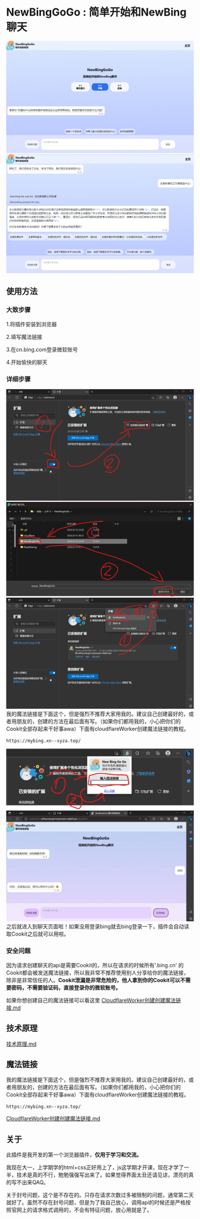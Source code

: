 # NewBingGoGo : 简单开始和NewBing聊天

![和newbing聊天的图片](./ReadMeImg/1.png)
![和newbing聊天的图片](./ReadMeImg/1.1.png)


## 使用方法

### 大致步骤
1.将插件安装到浏览器

2.填写魔法链接

3.在cn.bing.com登录微软账号

4.开始愉快的聊天

### 详细步骤
![](./ReadMeImg/4.png)
![](./ReadMeImg/5.png)
![](./ReadMeImg/6.png)
我的魔法链接是下面这个，但是强烈不推荐大家用我的。建议自己创建最好的，或者用朋友的，创建的方法在最后面有写。（如果你们都用我的，小心把你们的Cookit全部存起来干好事awa）下面有cloudflareWorker创建魔法链接的教程。
~~~
https://mybing.xn--xyza.top/
~~~
![](./ReadMeImg/7.png)
![](./ReadMeImg/8.png)
之后就进入到聊天页面啦！如果没用登录bing就去bing登录一下，插件会自动读取Cookit之后就可以用啦。


### 安全问题
因为请求创建聊天的api是需要Cookit的，所以在请求的时候所有'.bing.cn' 的Cookit都会被发送魔法链接，所以我非常不推荐使用别人分享给你的魔法链接，除非是非常信任的人。**Cookit泄漏是非常危险的，他人拿到你的Cookit可以不需要密码，不需要验证码，直接登录你的微软账号。**

如果你想创建自己的魔法链接可以看这里 [CloudflareWorker创建创建魔法链接.md](./CloudflareWorker%E5%88%9B%E5%BB%BA%E5%88%9B%E5%BB%BA%E9%AD%94%E6%B3%95%E9%93%BE%E6%8E%A5.md)





## 技术原理

[技术原理.md](./%E6%8A%80%E6%9C%AF%E5%8E%9F%E7%90%86.md)

## 魔法链接
我的魔法链接是下面这个，但是强烈不推荐大家用我的。建议自己创建最好的，或者用朋友的，创建的方法在最后面有写。（如果你们都用我的，小心把你们的Cookit全部存起来干好事awa）下面有cloudflareWorker创建魔法链接的教程。
~~~
https://mybing.xn--xyza.top/
~~~

[CloudflareWorker创建创建魔法链接.md](./CloudflareWorker%E5%88%9B%E5%BB%BA%E5%88%9B%E5%BB%BA%E9%AD%94%E6%B3%95%E9%93%BE%E6%8E%A5.md)

## 关于

此插件是我开发的第一个浏览器插件，**仅用于学习和交流。**

我现在大一，上学期学的html+css正好用上了，js这学期才开课，现在才学了一半，技术是真的不行，勉勉强强写出来了。如果觉得界面太丑还请见谅，漂亮的真的写不出来QAQ。

关于封号问题，这个是不存在的。只存在请求次数过多被限制的问题，通常第二天就好了。虽然不存在封号问题，但是为了我自己放心，调用api的时候还是严格按照官网上的请求格式调用的，不会有特征问题，放心用就是了。


